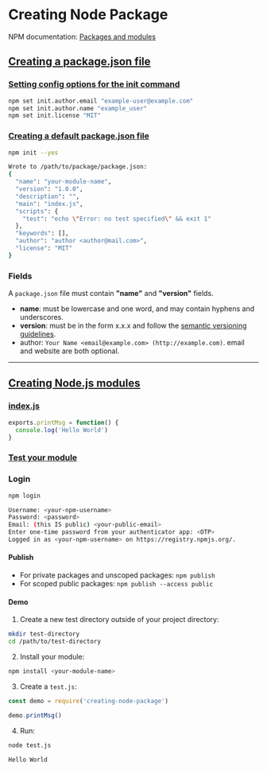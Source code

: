# Creating Node Package

NPM documentation: [Packages and modules](https://docs.npmjs.com/packages-and-modules/)

## [Creating a package.json file](https://docs.npmjs.com/creating-a-package-json-file)

### [Setting config options for the init command](https://docs.npmjs.com/creating-a-package-json-file#setting-config-options-for-the-init-command)

```bash
npm set init.author.email "example-user@example.com"
npm set init.author.name "example_user"
npm set init.license "MIT"
```

### [Creating a default package.json file](https://docs.npmjs.com/creating-a-package-json-file#creating-a-default-packagejson-file)

```bash
npm init --yes      

Wrote to /path/to/package/package.json:
{
  "name": "your-module-name",
  "version": "1.0.0",
  "description": "",
  "main": "index.js",
  "scripts": {
    "test": "echo \"Error: no test specified\" && exit 1"
  },
  "keywords": [],
  "author": "author <author@mail.com>",
  "license": "MIT"
}
```

### Fields

A `package.json` file must contain **"name"** and **"version"** fields.

- **name**: must be lowercase and one word, and may contain hyphens and underscores.
- **version**: must be in the form x.x.x and follow the [semantic versioning guidelines](https://docs.npmjs.com/about-semantic-versioning).
- author: `Your Name <email@example.com> (http://example.com)`. email and website are both optional.

---

## [Creating Node.js modules](https://docs.npmjs.com/creating-node-js-modules)

### [index.js](https://docs.npmjs.com/creating-node-js-modules#create-the-file-that-will-be-loaded-when-your-module-is-required-by-another-application)

```js
exports.printMsg = function() {
  console.log('Hello World')
}
```

### [Test your module](https://docs.npmjs.com/creating-node-js-modules#test-your-module)

### Login

```bash
npm login

Username: <your-npm-username>
Password: <password>
Email: (this IS public) <your-public-email>
Enter one-time password from your authenticator app: <OTP>
Logged in as <your-npm-username> on https://registry.npmjs.org/.
```

#### Publish

- For private packages and unscoped packages: `npm publish`
- For scoped public packages: `npm publish --access public`

#### Demo

1. Create a new test directory outside of your project directory:

```bash
mkdir test-directory
cd /path/to/test-directory
```

2. Install your module:

```bash
npm install <your-module-name>
```

3. Create a `test.js`:

```js
const demo = require('creating-node-package')

demo.printMsg()
```

4. Run:

```bash
node test.js

Hello World
```
